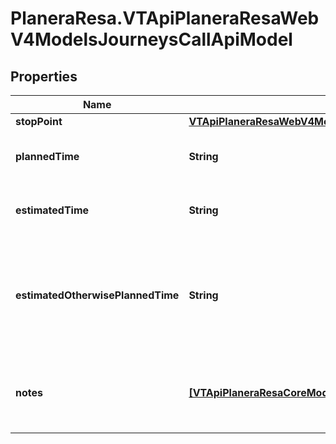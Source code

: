 # PlaneraResa.VTApiPlaneraResaWebV4ModelsJourneysCallApiModel

## Properties

Name | Type | Description | Notes
------------ | ------------- | ------------- | -------------
**stopPoint** | [**VTApiPlaneraResaWebV4ModelsJourneysStopPointApiModel**](VTApiPlaneraResaWebV4ModelsJourneysStopPointApiModel.md) |  | 
**plannedTime** | **String** | The planned time of the call in RFC 3339 format. | 
**estimatedTime** | **String** | The estimated time of the call in RFC 3339 format. | [optional] 
**estimatedOtherwisePlannedTime** | **String** | The best known time of the call in RFC 3339 format. Is EstimatedTime if exists, otherwise PlannedTime. | [optional] [readonly] 
**notes** | [**[VTApiPlaneraResaCoreModelsNote]**](VTApiPlaneraResaCoreModelsNote.md) | An ordered list (most important first) of notes related to the call. | [optional] 


